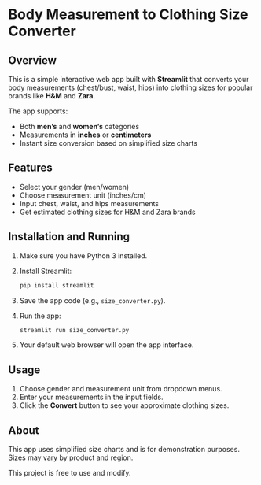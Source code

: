 # Body Measurement to Clothing Size Converter

## Overview

This is a simple interactive web app built with **Streamlit** that converts your body measurements (chest/bust, waist, hips) into clothing sizes for popular brands like **H&M** and **Zara**.

The app supports:

- Both **men’s** and **women’s** categories  
- Measurements in **inches** or **centimeters**  
- Instant size conversion based on simplified size charts  


## Features

- Select your gender (men/women)  
- Choose measurement unit (inches/cm)  
- Input chest, waist, and hips measurements  
- Get estimated clothing sizes for H&M and Zara brands  


## Installation and Running

1. Make sure you have Python 3 installed.

2. Install Streamlit:
    ```bash
    pip install streamlit
    ```

3. Save the app code (e.g., `size_converter.py`).

4. Run the app:
    ```bash
    streamlit run size_converter.py
    ```

5. Your default web browser will open the app interface.


## Usage

1. Choose gender and measurement unit from dropdown menus.  
2. Enter your measurements in the input fields.  
3. Click the **Convert** button to see your approximate clothing sizes.


## About

This app uses simplified size charts and is for demonstration purposes. Sizes may vary by product and region.


This project is free to use and modify.
